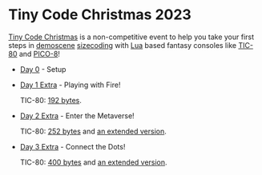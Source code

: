# Tiny Code Christmas 2023

[Tiny Code Christmas](https://tcc.lovebyte.party/) is a non-competitive event to help you take your first steps in [demoscene](https://en.wikipedia.org/wiki/Demoscene) [sizecoding](http://www.sizecoding.org/) with [Lua](https://www.lua.org/) based fantasy consoles like [TIC-80](https://tic80.com/) and [PICO-8](https://www.lexaloffle.com/pico-8.php)! 

- [Day 0](https://tcc.lovebyte.party/day0/) - Setup
- [Day 1 Extra](https://tcc.lovebyte.party/day1extra/) - Playing with Fire!

    TIC-80: [192 bytes](./day01/tic-80-extra.md).
- [Day 2 Extra](https://tcc.lovebyte.party/day2extra/) - Enter the Metaverse!

    TIC-80: [252 bytes](./day02/tic-80-extra.md) and [an extended version](./day02/tic-80-extended.md).
- [Day 3 Extra](https://tcc.lovebyte.party/day3extra/) - Connect the Dots!

    TIC-80: [400 bytes](./day03/tic-80-extra.md) and [an extended version](./day03/tic-80-extended.md).